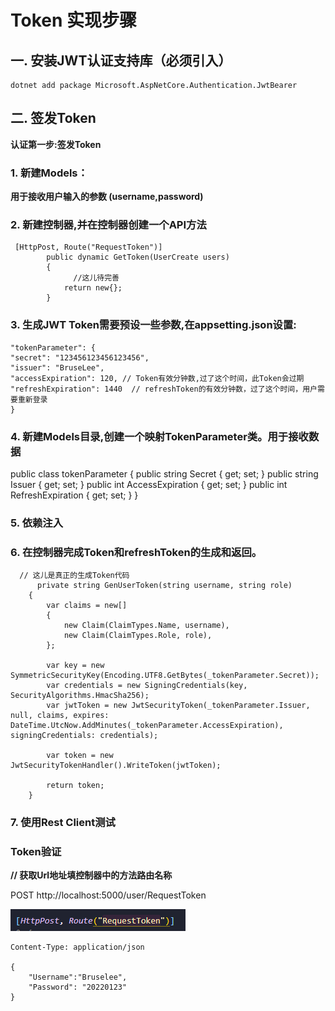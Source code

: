 # Token 实现步骤

## **一. 安装JWT认证支持库（必须引入）**
```
dotnet add package Microsoft.AspNetCore.Authentication.JwtBearer
```

## **二. 签发Token**

**认证第一步:签发Token**

### **1. 新建Models：**
**用于接收用户输入的参数 (username,password)**
   
### **2. 新建控制器,并在控制器创建一个API方法**
```
 [HttpPost, Route("RequestToken")]
        public dynamic GetToken(UserCreate users)
        {
              //这儿待完善
            return new{};
        }
```
   
### **3. 生成JWT Token需要预设一些参数,在appsetting.json设置:**
```	
"tokenParameter": {
"secret": "123456123456123456",
"issuer": "BruseLee",
"accessExpiration": 120, // Token有效分钟数,过了这个时间，此Token会过期
"refreshExpiration": 1440  // refreshToken的有效分钟数，过了这个时间，用户需要重新登录
}
```

### **4. 新建Models目录,创建一个映射TokenParameter类。用于接收数据**

public class tokenParameter
{
    public string Secret { get; set; }
    public string Issuer { get; set; }
    public int AccessExpiration { get; set; }
    public int RefreshExpiration { get; set; }
}
	
### **5. 依赖注入**

### **6. 在控制器完成Token和refreshToken的生成和返回。**
	  
	  // 这儿是真正的生成Token代码
          private string GenUserToken(string username, string role)
        {
            var claims = new[]
            {
                new Claim(ClaimTypes.Name, username),
                new Claim(ClaimTypes.Role, role),
            };

            var key = new SymmetricSecurityKey(Encoding.UTF8.GetBytes(_tokenParameter.Secret));
            var credentials = new SigningCredentials(key, SecurityAlgorithms.HmacSha256);
            var jwtToken = new JwtSecurityToken(_tokenParameter.Issuer, null, claims, expires: DateTime.UtcNow.AddMinutes(_tokenParameter.AccessExpiration), signingCredentials: credentials);

            var token = new JwtSecurityTokenHandler().WriteToken(jwtToken);

            return token;
        }

### **7. 使用Rest Client测试**

### Token验证
**//  获取Url地址填控制器中的方法路由名称**

POST http://localhost:5000/user/RequestToken   
   
![](./img/Route.png)
```
Content-Type: application/json

{
    "Username":"Bruselee",
    "Password": "20220123"
}
```
